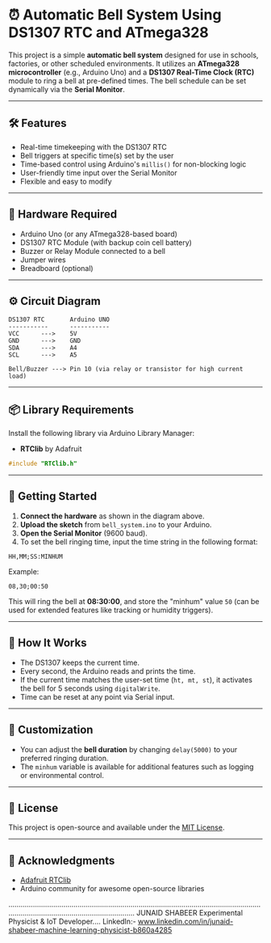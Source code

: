 # ⏰ Automatic Bell System Using DS1307 RTC and ATmega328

This project is a simple **automatic bell system** designed for use in schools, factories, or other scheduled environments. It utilizes an **ATmega328 microcontroller** (e.g., Arduino Uno) and a **DS1307 Real-Time Clock (RTC)** module to ring a bell at pre-defined times. The bell schedule can be set dynamically via the **Serial Monitor**.

---

## 🛠 Features

- Real-time timekeeping with the DS1307 RTC
- Bell triggers at specific time(s) set by the user
- Time-based control using Arduino's `millis()` for non-blocking logic
- User-friendly time input over the Serial Monitor
- Flexible and easy to modify

---

## 🔌 Hardware Required

- Arduino Uno (or any ATmega328-based board)
- DS1307 RTC Module (with backup coin cell battery)
- Buzzer or Relay Module connected to a bell
- Jumper wires
- Breadboard (optional)

---

## ⚙️ Circuit Diagram

```
DS1307 RTC       Arduino UNO
-----------      -----------
VCC      --->    5V  
GND      --->    GND  
SDA      --->    A4  
SCL      --->    A5  

Bell/Buzzer ---> Pin 10 (via relay or transistor for high current load)
```

---

## 📦 Library Requirements

Install the following library via Arduino Library Manager:

- **RTClib** by Adafruit

```cpp
#include "RTClib.h"
```

---

## 🚀 Getting Started

1. **Connect the hardware** as shown in the diagram above.
2. **Upload the sketch** from `bell_system.ino` to your Arduino.
3. **Open the Serial Monitor** (9600 baud).
4. To set the bell ringing time, input the time string in the following format:

```
HH,MM;SS:MINHUM
```

Example:
```
08,30;00:50
```

This will ring the bell at **08:30:00**, and store the "minhum" value `50` (can be used for extended features like tracking or humidity triggers).

---

## 🔔 How It Works

- The DS1307 keeps the current time.
- Every second, the Arduino reads and prints the time.
- If the current time matches the user-set time (`ht, mt, st`), it activates the bell for 5 seconds using `digitalWrite`.
- Time can be reset at any point via Serial input.

---

## 📝 Customization

- You can adjust the **bell duration** by changing `delay(5000)` to your preferred ringing duration.
- The `minhum` variable is available for additional features such as logging or environmental control.

---

## 📄 License

This project is open-source and available under the [MIT License](LICENSE).

---

## 🙌 Acknowledgments

- [Adafruit RTClib](https://github.com/adafruit/RTClib)
- Arduino community for awesome open-source libraries

..........................................................................................................................................................................................
JUNAID SHABEER Experimental Physicist & IoT Developer.... LinkedIn:- www.linkedin.com/in/junaid-shabeer-machine-learning-physicist-b860a4285
